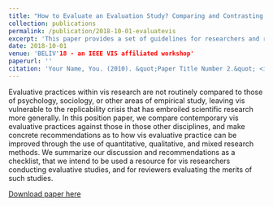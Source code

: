 ```yaml
---
title: "How to Evaluate an Evaluation Study? Comparing and Contrasting Practices in Vis with Those of Other Disciplines"
collection: publications
permalink: /publication/2018-10-01-evaluatevis
excerpt: 'This paper provides a set of guidelines for researchers and reviewers to consider in conducting and reading user evaluation studies.'
date: 2018-10-01
venue: 'BELIV'18 - an IEEE VIS affiliated workshop'
paperurl: ''
citation: 'Your Name, You. (2010). &quot;Paper Title Number 2.&quot; <i>Journal 1</i>. 1(2).'
---
```

Evaluative practices within vis research are not routinely compared to those of psychology, sociology, or other areas of empirical study,
leaving vis vulnerable to the replicability crisis that has embroiled scientific research more generally. In this position paper, we compare contemporary vis evaluative practices against those in those other disciplines, and make concrete recommendations as to how vis
evaluative practice can be improved through the use of quantitative, qualitative, and mixed research methods. We summarize our discussion and recommendations as a checklist, that we intend to be used a resource for vis researchers conducting evaluative studies, and for
reviewers evaluating the merits of such studies.

[Download paper here](https://amcrisan.github.io/assets/files/papers/beliv-2018.pdf)
